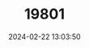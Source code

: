 ---
title: "19801"
category: "Saccolaimus peli"
draft: false
date: 2024-02-22 13:03:50
languages:
  English: ["Pel's Pouched Bat"]
---